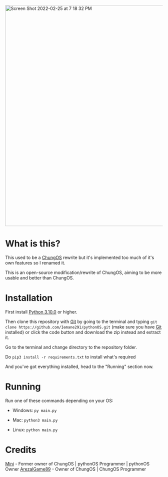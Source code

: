 <img width="707" alt="Screen Shot 2022-02-25 at 7 18 32 PM" src="https://user-images.githubusercontent.com/83344675/155740353-0e787216-f9af-4f76-aafb-26f8a9663309.png">



# What is this?

This used to be a [ChungOS](https://github.com/ArezalGame89/ChungOS) rewrite but it's implemented too much of it's own features so I renamed it.

This is an open-source modification/rewrite of ChungOS, aiming to be more usable and better than ChungOS.


# Installation
First install [Python 3.10.0](https://python.org/downloads) or higher.

Then clone this repository with [Git](https://git-scm.com/downloads/) by going to the terminal and typing `git clone https://github.com/Iemane291/pythonOS.git` (make sure you have [Git](https://git-scm.com/downloads) installed) or click the code button and download the zip instead and extract it.

Go to the terminal and change directory to the repository folder.

Do `pip3 install -r requirements.txt` to install what's required

And you've got everything installed, head to the "Running" section now.

# Running

Run one of these commands depending on your OS:

- Windows: `py main.py`

- Mac: `python3 main.py`

- Linux: `python main.py`

# Credits

[Mini](https://twitter.com/minilol69) - Former owner of ChungOS | pythonOS Programmer | pythonOS Owner
[ArezalGame89](mailto:aradzpfa@gmail.com) - Owner of ChungOS | ChungOS Programmer 